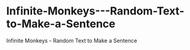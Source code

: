 # Infinite-Monkeys---Random-Text-to-Make-a-Sentence
Infinite Monkeys - Random Text to Make a Sentence
